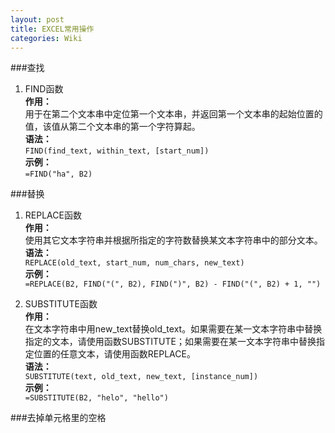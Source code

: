 ```yaml
---
layout: post
title: EXCEL常用操作
categories: Wiki
---
```


###查找
  1. FIND函数  
**作用：**  
用于在第二个文本串中定位第一个文本串，并返回第一个文本串的起始位置的值，该值从第二个文本串的第一个字符算起。  
**语法：**  
`FIND(find_text, within_text, [start_num])`  
**示例：**  
`=FIND("ha", B2)`  

###替换
  1. REPLACE函数  
**作用：**  
使用其它文本字符串并根据所指定的字符数替换某文本字符串中的部分文本。  
**语法：**  
`REPLACE(old_text, start_num, num_chars, new_text)`  
**示例：**  
`=REPLACE(B2, FIND("(", B2), FIND(")", B2) - FIND("(", B2) + 1, "")`  

  2. SUBSTITUTE函数  
**作用：**  
在文本字符串中用new_text替换old_text。如果需要在某一文本字符串中替换指定的文本，请使用函数SUBSTITUTE；如果需要在某一文本字符串中替换指定位置的任意文本，请使用函数REPLACE。  
**语法：**  
`SUBSTITUTE(text, old_text, new_text, [instance_num])`  
**示例：**  
`=SUBSTITUTE(B2, "helo", "hello")`  

###去掉单元格里的空格
